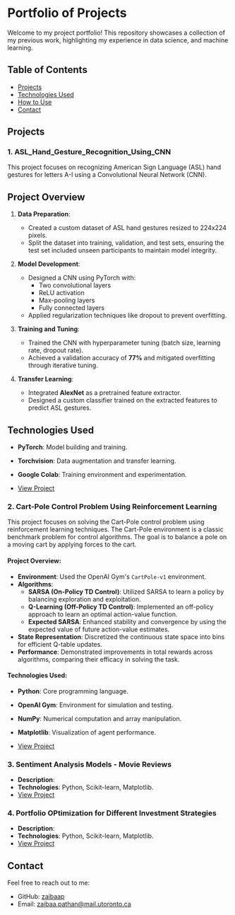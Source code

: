 # Portfolio of Projects

Welcome to my project portfolio! This repository showcases a collection of my previous work, highlighting my experience in data science, and machine learning.

## Table of Contents
- [Projects](#projects)
- [Technologies Used](#technologies-used)
- [How to Use](#how-to-use)
- [Contact](#contact)

## Projects
### 1. ASL_Hand_Gesture_Recognition_Using_CNN

This project focuses on recognizing American Sign Language (ASL) hand gestures for letters A-I using a Convolutional Neural Network (CNN).

## Project Overview

1. **Data Preparation**:  
   - Created a custom dataset of ASL hand gestures resized to 224x224 pixels.  
   - Split the dataset into training, validation, and test sets, ensuring the test set included unseen participants to maintain model integrity.

2. **Model Development**:  
   - Designed a CNN using PyTorch with:
     - Two convolutional layers
     - ReLU activation
     - Max-pooling layers
     - Fully connected layers  
   - Applied regularization techniques like dropout to prevent overfitting.

3. **Training and Tuning**:  
   - Trained the CNN with hyperparameter tuning (batch size, learning rate, dropout rate).  
   - Achieved a validation accuracy of **77%** and mitigated overfitting through iterative tuning.

4. **Transfer Learning**:  
   - Integrated **AlexNet** as a pretrained feature extractor.  
   - Designed a custom classifier trained on the extracted features to predict ASL gestures.  

## Technologies Used
- **PyTorch**: Model building and training.  
- **Torchvision**: Data augmentation and transfer learning.  
- **Google Colab**: Training environment and experimentation.

- [View Project](https://github.com/zaibaap/Portfolio/blob/5b9ddeb20ae567941858f16887fa1c978811e877/asl_hand_gesture_recognition_using_cnn.py)

### 2. **Cart-Pole Control Problem Using Reinforcement Learning**
   This project focuses on solving the Cart-Pole control problem using reinforcement learning techniques. The Cart-Pole environment is a classic benchmark problem for control algorithms. The goal is to balance a pole on a moving cart by applying forces to the cart.

   #### Project Overview:
   - **Environment**: Used the OpenAI Gym's `CartPole-v1` environment.
   - **Algorithms**:
     - **SARSA (On-Policy TD Control)**: Utilized SARSA to learn a policy by balancing exploration and exploitation.
     - **Q-Learning (Off-Policy TD Control)**: Implemented an off-policy approach to learn an optimal action-value function.
     - **Expected SARSA**: Enhanced stability and convergence by using the expected value of future action-value estimates.
   - **State Representation**: Discretized the continuous state space into bins for efficient Q-table updates.
   - **Performance**: Demonstrated improvements in total rewards across algorithms, comparing their efficacy in solving the task.

   #### Technologies Used:
   - **Python**: Core programming language.
   - **OpenAI Gym**: Environment for simulation and testing.
   - **NumPy**: Numerical computation and array manipulation.
   - **Matplotlib**: Visualization of agent performance.

- [View Project](https://github.com/zaibaap/Portfolio/blob/5b9ddeb20ae567941858f16887fa1c978811e877/Cartpole_Control_Problem_Reinforcement_Learning.ipynb)

### 3. Sentiment Analysis Models - Movie Reviews
- **Description**: 
- **Technologies**: Python, Scikit-learn, Matplotlib.
- [View Project](https://github.com/zaibaap/Portfolio/blob/5b9ddeb20ae567941858f16887fa1c978811e877/Sentiment_Analysis_Movie_Reviews_.py)

### 4. Portfolio OPtimization for Different Investment Strategies
- **Description**: 
- **Technologies**: Python, Scikit-learn, Matplotlib.
- [View Project](https://github.com/zaibaap/Portfolio/blob/5b9ddeb20ae567941858f16887fa1c978811e877/portf_optimization_w_diff_Inevestment_strats.ipynb)

## Contact
Feel free to reach out to me:
- GitHub: [zaibaap](https://github.com/zaibaap)
- Email: zaibaa.pathan@mail.utoronto.ca
